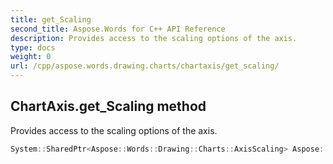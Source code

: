 ```yaml
---
title: get_Scaling
second_title: Aspose.Words for C++ API Reference
description: Provides access to the scaling options of the axis. 
type: docs
weight: 0
url: /cpp/aspose.words.drawing.charts/chartaxis/get_scaling/
---
```

## ChartAxis.get_Scaling method


Provides access to the scaling options of the axis.

```cpp
System::SharedPtr<Aspose::Words::Drawing::Charts::AxisScaling> Aspose::Words::Drawing::Charts::ChartAxis::get_Scaling()
```

